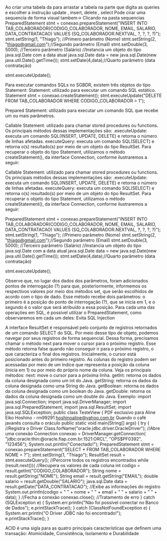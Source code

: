 Ao criar uma tabela da para arrastar a tabela na parte que digita as queries e escolher a instrução update , insert, delete , select 
Pode cirar uma sequencia de forma visual tambem-> Clicando na pasta sequencias
PreparedStatement stmt = conexao.prepareStatement("INSERT INTO TAB_COLABORADOR(CODIGO_COLABORADOR, NOME, EMAIL, SALARIO, DATA_CONTRATACAO) VALUES (SQ_COLABORADOR.NEXTVAL, ?, ?, ?, ?)");
  stmt.setString(1, "Thiago"); //Primero parâmetro (Nome)
  stmt.setString(2, "thiago@gmail.com");//Segundo parâmetro (Email)
  stmt.setDouble(3, 5000); //Terceiro parâmetro (Salário)
  //Instancia um objeto do tipo java.sql.Date com a data atual
  java.sql.Date data = new java.sql.Date(new java.util.Date().getTime());
  stmt.setDate(4,data);//Quarto parâmetro (data contratação)
        
  stmt.executeUpdate();


Para executar comandos SQLs no SGBDR, existem três objetos do tipo
Statement:
Statement: utilizado para executar um comando SQL estático. 
Statement stmt = conexao.createStatement();
stmt.executeUpdate("DELETE FROM TAB_COLABORADOR WHERE
CODIGO_COLABORADOR = 1");

Prepared Statement: utilizado para executar um comando SQL que recebe
um ou mais parâmetros. 

Callable Statement: utilizado para chamar stored procedures ou
functions.
Os principais métodos dessas implementações são:
.executeUpdate: executa um comando SQL(INSERT, UPDATE, DELETE)
e retorna o número de linhas afetadas.
executeQuery: executa um comando SQL(SELECT) e retorna o(s)
resultado(s) por meio de um objeto do tipo ResultSet.
Para recuperar o objeto do tipo Statement, utilizamos o método
createStatement(), da interface Connection, conforme ilustraremos a seguir:

Callable Statement: utilizado para chamar stored procedures ou
functions.
Os principais métodos dessas implementações são:
.executeUpdate: executa um comando SQL(INSERT, UPDATE, DELETE)
e retorna o número de linhas afetadas.
executeQuery: executa um comando SQL(SELECT) e retorna o(s)
resultado(s) por meio de um objeto do tipo ResultSet.
Para recuperar o objeto do tipo Statement, utilizamos o método
createStatement(), da interface Connection, conforme ilustraremos a seguir:

PreparedStatement stmt = conexao.prepareStatement("INSERT INTO TAB_COLABORADOR(CODIGO_COLABORADOR, NOME, EMAIL, SALARIO, DATA_CONTRATACAO) VALUES (SQ_COLABORADOR.NEXTVAL, ?, ?, ?, ?)");
  stmt.setString(1, "Thiago"); //Primero parâmetro (Nome)
  stmt.setString(2, "thiago@gmail.com");//Segundo parâmetro (Email)
  stmt.setDouble(3, 5000); //Terceiro parâmetro (Salário)
  //Instancia um objeto do tipo java.sql.Date com a data atual
  java.sql.Date data = new java.sql.Date(new java.util.Date().getTime());
  stmt.setDate(4,data);//Quarto parâmetro (data contratação)
        
  stmt.executeUpdate();


  Observe que, no lugar dos dados dos parâmetros, foram adicionados pontos
de interrogação (?) para que, posteriormente, informemos os respectivos valores por
meio dos métodos set, que serão escolhidos de acordo com o tipo de dado. Esse
método recebe dois parâmetros: o primeiro é a posição do ponto de interrogação (?),
que se inicia em 1, e o segundo é o valor que será atribuído a essa posição. Para cada
uma das operações em SQL, é possível utilizar o PreparedStatement, como
observaremos em cada um deles:
Evita SQL Injection

A interface ResultSet é responsável pelo conjunto de registros retornados de
um comando SELECT do SQL. Por meio desse tipo de objeto, podemos navegar por
seus registros de forma sequencial. Dessa forma, precisamos chamar o método next
para mover o cursor para o próximo registro. Esse método retorna false quando não
conseguir ir para o próximo registro, o que caracteriza o final dos registros.
Inicialmente, o cursor está posicionado antes do primeiro registro. As colunas do
registro podem ser acessadas por meio de um índice que representa a posição da
coluna (inicia em 1) ou por meio do próprio nome da coluna. Veja os principais
métodos:
next: move o cursor para a próxima linha.
getInt: retorna os dados da coluna designada como um int do Java.
getString: retorna os dados da coluna designada como uma String do
Java.
getBoolean: retorna os dados da coluna designada como um boolean do
Java.
getDouble: retorna os dados da coluna designada como um double do
Java.
Exemplo:
import java.sql.Connection;
import java.sql.DriverManager;
import java.sql.PreparedStatement;
import java.sql.ResultSet;
import java.sql.SQLException;
public class TesteView {
PDF exclusivo para Aline Eiko Hoshino - rm99291
hoshinoaline@yahoo.com.br
Quando o café javanês consulta o oráculo
public static void main(String[] args) {
try {
//Registra o Driver
Class.forName("oracle.jdbc.driver.OracleDriver");
//Abre uma conexão
Connection conexao = DriverManager.getConnection(
"jdbc:oracle:thin:@oracle.fiap.com.br:1521:ORCL",
"OPS$PF0392", "123456");
System.out.println("Conectado!");
PreparedStatement stmt = conexao.prepareStatement("SELECT *
FROM TAB_COLABORADOR WHERE NOME = ?");
stmt.setString(1, "Thiago");
ResultSet result = stmt.executeQuery();
//Percorre todos os registros encontrados
while (result.next()){
//Recupera os valores de cada coluna
int codigo = result.getInt("CODIGO_COLABORADOR");
String nome = result.getString("NOME");
String email = result.getString("EMAIL");
double salario = result.getDouble("SALARIO");
java.sql.Date data =
result.getDate("DATA_CONTRATACAO");
//Exibe as informações do registro
System.out.println(codigo + " " + nome + " " +
email + " " + salario + " " + data);
}
//Fecha a conexão
conexao.close();
//Tratamento de erro
} catch (SQLException e) {
System.err.println("Não foi possível conectar no
Banco de Dados");
e.printStackTrace();
} catch (ClassNotFoundException e) {
System.err.println("O Driver JDBC não foi
encontrado!");
e.printStackTrace();
}


ACID é uma sigla para as quatro principais características que definem uma transação: Atomicidade, Consistência, Isolamento e Durabilidade